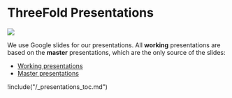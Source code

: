 # ThreeFold Presentations

![](https://images.unsplash.com/photo-1491551723038-2bfef78992a9?ixlib=rb-0.3.5&ixid=eyJhcHBfaWQiOjEyMDd9&s=fe95c0d1c45c72eb4425a188b2d51b06&auto=format&fit=crop&w=1650&q=80)

We use Google slides for our presentations.
All **working** presentations are based on the **master** presentations, which are the only source of the slides:

- [Working presentations](https://drive.google.com/drive/folders/1hE1KAPw3ekrnS_x7Ir56FWmK4s5OKahD)
- [Master presentations](https://drive.google.com/drive/folders/11iuXr2UcfCqO5nl8KNwhEcdU1zdy_4tY)

!include("/_presentations_toc.md")

